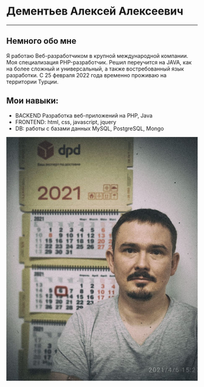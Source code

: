 # Дементьев Алексей Алексеевич
_____
## Немного обо мне
 
Я работаю Веб-разработчиком в крупной международной компании. Моя специализация PHP-разработчик. Решил переучится на JAVA, как на более сложный и универсальный, а также востребованный язык разработки. C 25 февраля 2022 года временно проживаю на территории Турции. 

## Мои навыки:
* BACKEND Разработка веб-приложений на PHP, Java
* FRONTEND: html, css, javascript, jquery
* DB: работы с базами данных MySQL, PostgreSQL, Mongo

![](img/picture.jpeg)